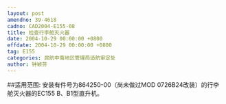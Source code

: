 ```yaml
---
layout: post
amendno: 39-4618
cadno: CAD2004-E155-08
title: 检查行李舱灭火器
date: 2004-10-29 00:00:00 +0800
effdate: 2004-10-29 00:00:00 +0800
tag: E155
categories: 民航中南地区管理局适航审定处
author: 钟颖芬
---
```


##适用范围:
安装有件号为864250-00（尚未做过MOD 0726B24改装）的行李舱灭火器的EC155 B、B1型直升机。

